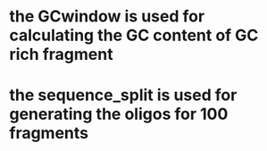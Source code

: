 # the GCwindow is used for calculating the GC content of GC rich fragment

# the sequence_split is used for generating the oligos for 100 fragments
